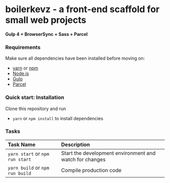 boilerkevz - a front-end scaffold for small web projects
==========

**Gulp 4 + BrowserSync + Sass + Parcel**

### Requirements
Make sure all dependencies have been installed before moving on:

* [yarn](https://yarnpkg.com/lang/en/) or [npm](https://www.npmjs.com/get-npm)
* [Node.js](https://nodejs.org/en/download/)
* [Gulp](http://gulpjs.com/)
* [Parcel](https://parceljs.org/)

### Quick start: Installation
Clone this repository and run
- `yarn` or `npm install` to install dependencies

### Tasks
| Task Name | Description |
| :------------- | :------------- |
| `yarn start` or `npm run start` | Start the development environment and watch for changes
| `yarn build` or `npm run build` | Compile production code
